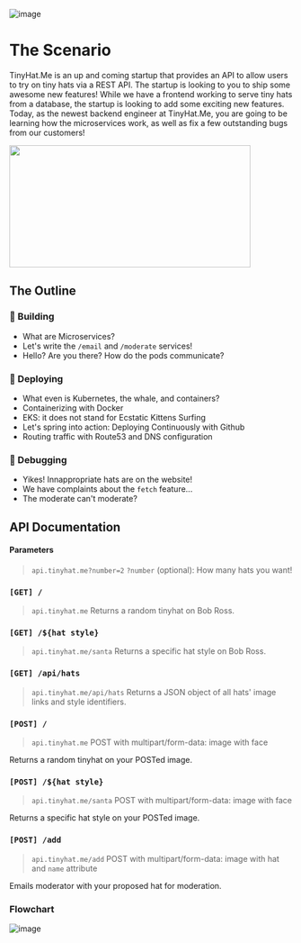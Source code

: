 ![image](https://user-images.githubusercontent.com/69332964/128773669-a4c000e4-bd8b-4e29-8498-f7f9d88027cd.png)


# The Scenario
TinyHat.Me is an up and coming startup that provides an API to allow users to try on tiny hats via a REST API. The startup is looking to you to ship some awesome new features! While we have a frontend working to serve tiny hats from a database, the startup is looking to add some exciting new features. Today, as the newest backend engineer at TinyHat.Me, you are going to be learning how the microservices work, as well as fix a few outstanding bugs from our customers!

<img src="https://user-images.githubusercontent.com/69332964/128766963-f2cce4f8-076c-4cff-a4a7-67be99ea6616.png" width=429 height=217></img>

## The Outline
### 🔨 Building
- What are Microservices?
- Let's write the `/email` and `/moderate` services!
- Hello? Are you there? How do the pods communicate?
### 🚀 Deploying
- What even is Kubernetes, the whale, and containers?
- Containerizing with Docker
- EKS: it does not stand for Ecstatic Kittens Surfing
- Let's spring into action: Deploying Continuously with Github
- Routing traffic with Route53 and DNS configuration
### 🐛 Debugging
- Yikes! Innappropriate hats are on the website!
- We have complaints about the `fetch` feature...
- The moderate can't moderate?
## API Documentation
#### Parameters
> `api.tinyhat.me?number=2`
`?number` (optional): How many hats you want!
### `[GET] /`
> `api.tinyhat.me`
Returns a random tinyhat on Bob Ross.

### `[GET] /${hat style}`
> `api.tinyhat.me/santa`
Returns a specific hat style on Bob Ross.

### `[GET] /api/hats`
> `api.tinyhat.me/api/hats`
Returns a JSON object of all hats' image links and style identifiers.

### `[POST] /`
> `api.tinyhat.me` POST with multipart/form-data: image with face

Returns a random tinyhat on your POSTed image.

### `[POST] /${hat style}`
> `api.tinyhat.me/santa` POST with multipart/form-data: image with face

Returns a specific hat style on your POSTed image.
### `[POST] /add`
> `api.tinyhat.me/add` POST with multipart/form-data: image with hat and `name` attribute

Emails moderator with your proposed hat for moderation.

### Flowchart
![image](https://user-images.githubusercontent.com/69332964/126816456-d5c5e4b5-243b-457a-a9e1-e643c0ffbd35.png)

